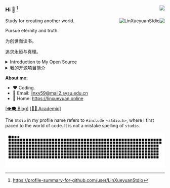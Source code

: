 ### Hi 👋  [^2]<img align="right" src="https://profile-counter.glitch.me/LinXueyuanStdio/count.svg" />
<img align="right" src="https://github-readme-stats.vercel.app/api?username=LinXueyuanStdio&show_icons=true&icon_color=805AD5&text_color=718096&bg_color=ffffff&hide_title=true&count_private=true" />

<p><img align="right" src="https://github-readme-streak-stats-five-alpha.vercel.app/?user=LinXueyuanStdio" alt="LinXueyuanStdio" /></p>

Study for creating another world.

Pursue eternity and truth.

为创世而读书。

追求永恒与真理。

<details>
<summary>Introduction to My Open Source</summary>

1. Math Formula OCR Series
  - [LaTeX_OCR](https://github.com/LinXueyuanStdio/LaTeX_OCR)
  - [LaTeX_OCR_PRO](https://github.com/LinXueyuanStdio/LaTeX_OCR_PRO)
  - [Data-for-LaTeX_OCR](https://github.com/LinXueyuanStdio/Data-for-LaTeX_OCR)

2. Android Architecture Series
  - [lifecycle-component](https://github.com/LinXueyuanStdio/lifecycle-component)
  - [DragBoardView](https://github.com/LinXueyuanStdio/DragBoardView)

3. AI Series
  - [PythonDataMining](https://github.com/LinXueyuanStdio/PythonDataMining)
  - [scRNN-seq](https://github.com/LinXueyuanStdio/scRNN-seq)
  - [Protease-target-prediction](https://github.com/LinXueyuanStdio/Protease-target-prediction)
  - [Silly-AI-learns-to-paint](https://github.com/LinXueyuanStdio/Silly-AI-learns-to-paint)

4. Android Project: TimeCat Series
  - [timecat](https://github.com/LinXueyuanStdio/timecat)
  - [TimeCatPluginManager](https://github.com/LinXueyuanStdio/TimeCatPluginManager)
  - [TimeCatShadow](https://github.com/LinXueyuanStdio/TimeCatShadow)
  - [TimeCatPlugin](https://github.com/LinXueyuanStdio/TimeCatPlugin)
  - [TimeCatPPA](https://github.com/LinXueyuanStdio/TimeCatPPA)
  - [module-book-reader](https://github.com/LinXueyuanStdio/module-book-reader)

</details>


<details>
<summary>我的开源项目简介</summary>
  
1.
  | 数学公式识别系列                                                            |        |
  | :-------------------------------------------------------------------------- | :----- |
  | [LaTeX_OCR](https://github.com/LinXueyuanStdio/LaTeX_OCR)                   | 第一版 |
  | [LaTeX_OCR_PRO](https://github.com/LinXueyuanStdio/LaTeX_OCR_PRO)           | 进阶版 |
  | [Data-for-LaTeX_OCR](https://github.com/LinXueyuanStdio/Data-for-LaTeX_OCR) | 数据   |

2.
  | Android 系列                                                                  |                    |
  | :---------------------------------------------------------------------------- | :----------------- |
  | [lifecycle-component](https://github.com/LinXueyuanStdio/lifecycle-component) | 一个组件化架构规范  |
  | [DragBoardView](https://github.com/LinXueyuanStdio/DragBoardView)             | Android 组件:看板  |
  | [MLang](https://github.com/LinXueyuanStdio/MLang)                             | Android 组件:国际化 |
  
3.
  | 人工智能系列                                                                                                  |                                        |
  | :----------------------------------------------------------------------------------------------------------- | :-------------------------------------- |
  | [PyTorch-DDPM](https://github.com/LinXueyuanStdio/PyTorch-DDPM)                                             | 500 行代码实现降噪扩散模型 DDPM，干净无依赖 |
  | [oh-my-words](https://github.com/LinXueyuanStdio/oh-my-words)                                               |  用 AI 计算当前最优的单词批用于记忆         |
  | [chatgpt-review-rebuttal-extension](https://github.com/LinXueyuanStdio/chatgpt-review-rebuttal-extension)   | 利用 ChatGPT 生成审稿意见和回复的浏览器插件 |
  | [PythonDataMining](https://github.com/LinXueyuanStdio/PythonDataMining)                                     | 数据挖掘笔记                              |
  | [scRNN-seq](https://github.com/LinXueyuanStdio/scRNN-seq)                                                   | RNN序列预测                               |
  | [Protease-target-prediction](https://github.com/LinXueyuanStdio/Protease-target-prediction)                 | 蛋白质靶标预测                            |
  | [Silly-AI-learns-to-paint](https://github.com/LinXueyuanStdio/Silly-AI-learns-to-paint)                     | 学画画的AI                                |

4.
  | streamlit 系列                                                             |   |
  |:---------------------------------------------------------------------------|:------------|
  |[streamlit-markdown](https://github.com/LinXueyuanStdio/streamlit-markdown) | a streaming markdown component for streamlit with LaTeX, Mermaid, Table, code support. A drop-in replacement for st.markdown. |
  |[streamlit-copilot-textarea](https://github.com/LinXueyuanStdio/streamlit-copilot-textarea)|a drop-in replacement for the standard streamlit textarea, offering enhanced autocomplete features powered by AI.|
  |[streamlit-diff-viewer](https://github.com/LinXueyuanStdio/streamlit-diff-viewer)|git-like diff viewer for streamlit webapp|

5.
  | 个人项目：时光猫                                                                                                | 持续维护 6 年 +                        |                                                                                         |                                   |
  | :-------------------------------------------------------------------------------------------------------------- | :------------------------------------- | :-------------------------------------------------------------------------------------- | :-------------------------------- |
  | [timecat](https://github.com/LinXueyuanStdio/timecat)                                                           | 时光猫本体                             | [mempool](https://github.com/LinXueyuanStdio/mempool)                                   | 时光猫宿主壳，打包                |
  | [TimeCatPluginManager](https://github.com/LinXueyuanStdio/TimeCatPluginManager)                                 | 插件管理器                             | [TimeCatModule-Record](https://github.com/LinXueyuanStdio/TimeCatModule-Record)         | 时光猫组件 记录、提醒、习惯、目标 |
  | [TimeCatShadow](https://github.com/LinXueyuanStdio/TimeCatShadow)                                               | 插件框架                               | [TimeCatModule-Plugin](https://github.com/LinXueyuanStdio/TimeCatModule-Plugin)         | 时光猫组件 插件宿主               |
  | [TimeCatPlugin](https://github.com/LinXueyuanStdio/TimeCatPlugin)                                               | 插件仓库                               | [TimeCatModule-Git](https://github.com/LinXueyuanStdio/TimeCatModule-Git)               | 时光猫组件 git                    |
  | [TimeCatPlugin-module-color-reference](https://github.com/LinXueyuanStdio/TimeCatPlugin-module-color-reference) | 时光猫插件 颜色参考                   | [TimeCatModule-Map](https://github.com/LinXueyuanStdio/TimeCatModule-Map)               | 时光猫组件 地图                   |
  | [TimeCatPlugin-PictureBed-Github](https://github.com/LinXueyuanStdio/TimeCatPlugin-PictureBed-Github)           | 时光猫插件 github 图床插件             | [TimeCatModule-MPaaS](https://github.com/LinXueyuanStdio/TimeCatModule-MPaaS)           | 时光猫组件 MPaaS小程序            |
  | [TimeCatPlugin-Org](https://github.com/LinXueyuanStdio/TimeCatPlugin-Org)                                       | 时光猫插件 org                         | [TimeCatModule-BookReader](https://github.com/LinXueyuanStdio/TimeCatModule-BookReader) | 时光猫组件 小说阅读器             |
  | [TimeCatPlugin-ColorReference](https://github.com/LinXueyuanStdio/TimeCatPlugin-ColorReference)                 | 时光猫插件 颜色参考                    | [TimeCatModule-TimeTable](https://github.com/LinXueyuanStdio/TimeCatModule-TimeTable)   | 时光猫组件 时间表                 |
  | [TimeCatPlugin-PluginManager](https://github.com/LinXueyuanStdio/TimeCatPlugin-PluginManager)                   | 时光猫插件 插件管理，插件上传          | [TimeCatModule-AVG](https://github.com/LinXueyuanStdio/TimeCatModule-AVG)               | 时光猫组件 视觉小说引擎           |
  | [TimeCatPlugin-Read](https://github.com/LinXueyuanStdio/TimeCatPlugin-Read)                                     | 时光猫插件 读书                        | [TimeCatModule-File](https://github.com/LinXueyuanStdio/TimeCatModule-File)             | 时光猫组件 文件系统框架           |
  | [TimeCatPlugin-module-data](https://github.com/LinXueyuanStdio/TimeCatPlugin-module-data)                       | 时光猫插件：数据控制中心               | [TimeCatModule-About](https://github.com/LinXueyuanStdio/TimeCatModule-About)           | 时光猫组件 关于 欢迎              |
  | [TimeCatPluginTemplate](https://github.com/LinXueyuanStdio/TimeCatPluginTemplate)                               | 时光猫插件仓库模板                     | [TimeCatModule-Browser](https://github.com/LinXueyuanStdio/TimeCatModule-Browser)       | 时光猫组件 浏览器                 |
  | [TimeCatRepoTemplate](https://github.com/LinXueyuanStdio/TimeCatRepoTemplate)                                   | 时光猫仓库模板                         | [TimeCatModuleDebug](https://github.com/LinXueyuanStdio/TimeCatModuleDebug)             | 时光猫组件 打点上报、bugly        |
  | [TimeCatAppTemplate](https://github.com/LinXueyuanStdio/TimeCatAppTemplate)                                     | 时光猫app模板（组件变插件）            | [TimeCatModuleOnline](https://github.com/LinXueyuanStdio/TimeCatModuleOnline)           | 时光猫组件 在线服务               |
  | [TimeCatModuleTemplate](https://github.com/LinXueyuanStdio/TimeCatModuleTemplate)                               | 时光猫业务组件模板                     | [TimeCatMedia](https://github.com/LinXueyuanStdio/TimeCatMedia)                         | 时光猫媒体                        |
  | [TimeCatPPA](https://github.com/LinXueyuanStdio/TimeCatPPA)                                                     | Android 命令行软件包源托管仓库         | [TimeCatResource](https://github.com/LinXueyuanStdio/TimeCatResource)                   | 时光猫公共资源                    |
  | [TimeCatMaven](https://github.com/LinXueyuanStdio/TimeCatMaven)                                                 | 组件 Maven ARR 托管仓库                | [TimeCatThird](https://github.com/LinXueyuanStdio/TimeCatThird)                         | 时光猫第三方库兼容层              |
  | [TimeCatGradle](https://github.com/LinXueyuanStdio/TimeCatGradle)                                               | 时光猫的 gradle 构建脚本，统一配置     | [TimeCatDatabase](https://github.com/LinXueyuanStdio/TimeCatDatabase)                   | 时光猫数据库                      |
  | [TimeCatTrash](https://github.com/LinXueyuanStdio/TimeCatTrash)                                                 | 时光猫的垃圾桶                         | [TimeCatIdentity](https://github.com/LinXueyuanStdio/TimeCatIdentity)                   | 时光猫一致性                      |
  | [TimeCatRule](https://github.com/LinXueyuanStdio/TimeCatRule)                                                   | 时光猫项目规范                         | [TimeCatElement](https://github.com/LinXueyuanStdio/TimeCatElement)                     | 时光猫元素                        |
  | [TimeCatOSS](https://github.com/LinXueyuanStdio/TimeCatOSS)                                                     | 时光猫对象存储                         | [TimeCatComponents](https://github.com/LinXueyuanStdio/TimeCatComponents)               | 时光猫组件库                      |
  | [TimeCatAsset](https://github.com/LinXueyuanStdio/TimeCatAsset)                                                 | 时光猫静态资源，包括图片、视频、音频等 | [TimeCatLayout](https://github.com/LinXueyuanStdio/TimeCatLayout)                       | 时光猫布局                        |
  | [TimeCatSkin](https://github.com/LinXueyuanStdio/TimeCatSkin)                                                   | 时光猫皮肤托管仓库                     | [TimeCatPage](https://github.com/LinXueyuanStdio/TimeCatPage)                           | 时光猫页面                        |
  | [TimeCat-Vue](https://github.com/LinXueyuanStdio/TimeCat-Vue)                                                   | 时光猫前端                             | [TimeCatShowin](https://github.com/LinXueyuanStdio/TimeCatShowin)                       | 时光猫显示                        |
  | [TimeCatEngine](https://github.com/LinXueyuanStdio/TimeCatEngine)                                               | 时光猫云引擎                           | [TimeCatMiddle](https://github.com/LinXueyuanStdio/TimeCatMiddle)                       | 时光猫业务中间层                  |
  
  
</details>

**About me:**

- ❤️ Coding.
- 💬 Email: linxy59@mail2.sysu.edu.cn
- 🌹 Home: https://linxueyuan.online

[[👁‍🗨 Blog]](https://linxueyuan.notion.site) [[🧑‍🎓 Academic]](https://linxueyuan.online/cv)

The `Stdio` in my profile name refers to `#include <stdio.h>`, where I first paced to the world of code. It is not a mistake spelling of `studio`.

<!-- 
我的知识图谱论文+代码
  
  | 论文                                                          | 代码                                            | 会议/期刊 | 状态 | 任务 | 简介 |
  | :----------------------------------------------------------- | :----------------------------------------------- | :-----: | :-----: | :------ |:------ |
  | [TFLEX_thesis](https://github.com/LinXueyuanStdio/TFLEX_thsis) | [TFLEX](https://github.com/LinXueyuanStdio/TFLEX) | AAAI2023 | peer review | 时序知识图谱复杂逻辑推理 | 提出新任务：时序知识图谱上的复杂逻辑推理。推广FLEX到时序知识图谱上，能够处理包括 Before, After, Between 等的时序逻辑。 |
  | [FLEX_thesis](https://github.com/LinXueyuanStdio/FLEX_thsis) | [FLEX](https://github.com/LinXueyuanStdio/FLEX) | NIPS2022 | peer review | 知识图谱复杂逻辑推理 | Feature-Logic 嵌入框架，可以处理所有一阶逻辑，支持任意特征空间 |
  | [QubitE_thesis](https://github.com/LinXueyuanStdio/QubitE_thsis) | [QubitE](https://github.com/LinXueyuanStdio/QubitE) | Findings of NAACL2022 | accepted | 知识图谱补全 | 实体嵌入为量子位，关系嵌入为量子门，通过量子计算进行补全 |
  | [EchoEA_thesis](https://github.com/LinXueyuanStdio/EchoEA_thsis) | [EchoEA](https://github.com/LinXueyuanStdio/EchoEA) | TASLP | peer review | 知识图谱对齐 | Echo 网络，通过信息在实体和关系之间的回响，增强实体表示进行对齐 |
 -->
![Game[^1]](github-user-contribution.svg)

[^1]: _generated with [Platane/snk](https://github.com/Platane/snk)_

[^2]: <a href="https://profile-summary-for-github.com/user/LinXueyuanStdio">https://profile-summary-for-github.com/user/LinXueyuanStdio</a>
